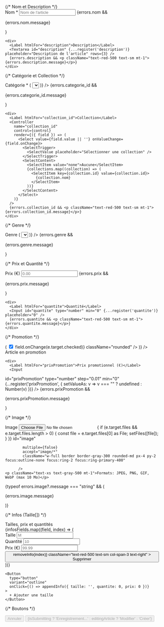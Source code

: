  <form onSubmit={handleSubmit(handleSubmitArticle)} className="space-y-6 px-4 max-h-[90vh] overflow-y-auto bg-white">
  {/* Nom et Description */}
  <div className="space-y-4">
    <div>
      <Label htmlFor="nom">Nom <span className="text-red-500">*</span></Label>
      <Input id="nom" {...register('nom')} placeholder="Nom de l'article" />
      {errors.nom && <p className="text-red-500 text-sm mt-1">{errors.nom.message}</p>}
    </div>

    <div>
      <Label htmlFor="description">Description</Label>
      <Textarea id="description" {...register('description')} placeholder="Description de l'article" rows={3} />
      {errors.description && <p className="text-red-500 text-sm mt-1">{errors.description.message}</p>}
    </div>
  </div>

  {/* Catégorie et Collection */}
  <div className="grid grid-cols-1 md:grid-cols-2 gap-4">
    <div>
      <Label htmlFor="categorie_id">Catégorie <span className="text-red-500">*</span></Label>
      <Controller
        name="categorie_id"
        control={control}
        render={({ field }) => (
          <Select value={field.value} onValueChange={field.onChange}>
            <SelectTrigger>
              <SelectValue placeholder="Sélectionner une catégorie" />
            </SelectTrigger>
            <SelectContent>
              {categories.map((category) => (
                <SelectItem key={category.id} value={category.id}>
                  {category.nom}
                </SelectItem>
              ))}
            </SelectContent>
          </Select>
        )}
      />
      {errors.categorie_id && <p className="text-red-500 text-sm mt-1">{errors.categorie_id.message}</p>}
    </div>

    <div>
      <Label htmlFor="collection_id">Collection</Label>
      <Controller
        name="collection_id"
        control={control}
        render={({ field }) => (
          <Select value={field.value || ''} onValueChange={field.onChange}>
            <SelectTrigger>
              <SelectValue placeholder="Sélectionner une collection" />
            </SelectTrigger>
            <SelectContent>
              <SelectItem value="none">Aucune</SelectItem>
              {collections.map((collection) => (
                <SelectItem key={collection.id} value={collection.id}>
                  {collection.nom}
                </SelectItem>
              ))}
            </SelectContent>
          </Select>
        )}
      />
      {errors.collection_id && <p className="text-red-500 text-sm mt-1">{errors.collection_id.message}</p>}
    </div>
  </div>

  {/* Genre */}
  <div>
    <Label htmlFor="genre">Genre</Label>
    <Controller
      name="genre"
      control={control}
      render={({ field }) => (
        <Select value={field.value || ''} onValueChange={field.onChange}>
          <SelectTrigger>
            <SelectValue placeholder="Sélectionner un genre" />
          </SelectTrigger>
          <SelectContent>
            <SelectItem value="HOMME">HOMME</SelectItem>
            <SelectItem value="FEMME">FEMME</SelectItem>
          </SelectContent>
        </Select>
      )}
    />
    {errors.genre && <p className="text-red-500 text-sm mt-1">{errors.genre.message}</p>}
  </div>

  {/* Prix et Quantité */}
  <div className="grid grid-cols-1 md:grid-cols-2 gap-4">
    <div>
      <Label htmlFor="prix">Prix (€)</Label>
      <Input id="prix" type="number" step="0.01" min="0" {...register('prix')} placeholder="0.00" />
      {errors.prix && <p className="text-red-500 text-sm mt-1">{errors.prix.message}</p>}
    </div>

    <div>
      <Label htmlFor="quantite">Quantité</Label>
      <Input id="quantite" type="number" min="0" {...register('quantite')} placeholder="0" />
      {errors.quantite && <p className="text-red-500 text-sm mt-1">{errors.quantite.message}</p>}
    </div>
  </div>

  {/* Promotion */}
  <div className="space-y-4 p-4 bg-gray-50 rounded-lg">
    <div className="flex items-center space-x-2">
      <Controller
        name="estEnPromotion"
        control={control}
        render={({ field }) => (
          <input
            type="checkbox"
            id="estEnPromotion"
            checked={field.value || false}
            onChange={(e) => field.onChange(e.target.checked)}
            className="rounded"
          />
        )}
      />
      <Label htmlFor="estEnPromotion">Article en promotion</Label>
    </div>

    <div>
      <Label htmlFor="prixPromotion">Prix promotionnel (€)</Label>
      <Input
  id="prixPromotion"
  type="number"
  step="0.01"
  min="0"
  {...register('prixPromotion', {
    setValueAs: v => v === "" ? undefined : Number(v)
  })}
/>
      {errors.prixPromotion && <p className="text-red-500 text-sm mt-1">{errors.prixPromotion.message}</p>}
    </div>
  </div>

  {/* Image */}
  <div>
    <Label htmlFor="image">Image</Label>
    <input
            type="file"
            onChange={(e) => {
              if (e.target.files && e.target.files.length > 0) {
                const file = e.target.files[0] as File;
                setFiles([file]);
              }
            }}
            id="image"
            
            multiple={false}
            accept="image/*"
            className="w-full border border-gray-300 rounded-md px-4 py-2 focus:outline-none focus:ring-2 focus:ring-primary-400"
        
          />
    <p className="text-xs text-gray-500 mt-1">Formats: JPEG, PNG, GIF, WebP (max 10 Mo)</p>
{typeof errors.image?.message === "string" && (
  <p className="text-red-500 text-sm mt-1">{errors.image.message}</p>
)}
  </div>

  {/* Infos (Taille[]) */}
 <div>
  <Label>Tailles, prix et quantités</Label>
  <div className="space-y-4 mt-2">
    {infosFields.map((field, index) => (
      <div key={field.id} className="grid grid-cols-3 gap-2 items-end">
        <div>
          <Label htmlFor={`infos.${index}.taille`}>Taille</Label>
          <Input {...register(`infos.${index}.taille`)} placeholder="M" />
        </div>
        <div>
          <Label htmlFor={`infos.${index}.quantite`}>Quantité</Label>
          <Input type="number" {...register(`infos.${index}.quantite`)} placeholder="10" min={0} />
        </div>
        <div>
          <Label htmlFor={`infos.${index}.prix`}>Prix (€)</Label>
          <Input type="number" step="0.01" {...register(`infos.${index}.prix`)} placeholder="99.99" min={0} />
        </div>
        <button
          type="button"
          onClick={() => removeInfo(index)}
          className="text-red-500 text-sm col-span-3 text-right"
        >
          Supprimer
        </button>
      </div>
    ))}

    <Button
      type="button"
      variant="outline"
      onClick={() => appendInfo({ taille: '', quantite: 0, prix: 0 })}
    >
      + Ajouter une taille
    </Button>
  </div>
</div>

  {/* Boutons */}
  <div className="flex justify-end space-x-3 pt-6 border-t">
    <Button
      type="button"
      variant="outline"
      onClick={handleCloseDialog}
      disabled={isSubmitting}
    >
      Annuler
    </Button>
    <Button
      type="submit"
      className="bg-blue-600 hover:bg-blue-700"
      disabled={isSubmitting}
    >
      {isSubmitting ? 'Enregistrement...' : editingArticle ? 'Modifier' : 'Créer'}
    </Button>
  </div>
</form>